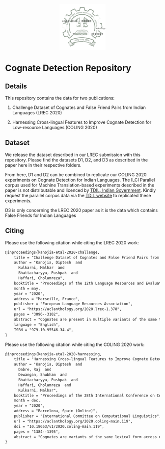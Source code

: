 <p align="center"><img src="cfilt-dark-logo.png" alt="Computation for Indian Language Technology Logo" width="150" height="150"/></p>

# Cognate Detection Repository

## Details

This repository contains the data for two publications:

1. Challenge Dataset of Cognates and False Friend Pairs from Indian Languages (LREC 2020)

2. Harnessing Cross-lingual Features to Improve Cognate Detection for Low-resource Languages (COLING 2020)


## Dataset
We release the dataset described in our LREC submission with this repository. Please find the datasets D1, D2, and D3 as described in the paper here in their respective folders.

From here, D1 and D2 can be combined to replicate our COLING 2020 experiments on Cognate Detection for Indian Languages. The ILCI Parallel corpus used for Machine Translation-based experiments described in the paper is not distributable and licenced by [TDIL, Indian Government](http://www.tdil-dc.in/index.php?lang=en). 
Kindly request the parallel corpus data via the [TDIL website](http://www.tdil-dc.in/index.php?lang=en) to replicated these experiments.

D3 is only concerning the LREC 2020 paper as it is the data which contains False Friends for Indian Languages

## Citing
Please use the following citation while citing the LREC 2020 work:

```latex
@inproceedings{kanojia-etal-2020-challenge,
    title = "Challenge Dataset of Cognates and False Friend Pairs from {I}ndian Languages",
    author = "Kanojia, Diptesh  and
      Kulkarni, Malhar  and
      Bhattacharyya, Pushpak  and
      Haffari, Gholamreza",
    booktitle = "Proceedings of the 12th Language Resources and Evaluation Conference",
    month = may,
    year = "2020",
    address = "Marseille, France",
    publisher = "European Language Resources Association",
    url = "https://aclanthology.org/2020.lrec-1.378",
    pages = "3096--3102",
    abstract = "Cognates are present in multiple variants of the same text across different languages (e.g., {``}hund{''} in German and {``}hound{''} in the English language mean {``}dog{''}). They pose a challenge to various Natural Language Processing (NLP) applications such as Machine Translation, Cross-lingual Sense Disambiguation, Computational Phylogenetics, and Information Retrieval. A possible solution to address this challenge is to identify cognates across language pairs. In this paper, we describe the creation of two cognate datasets for twelve Indian languages namely Sanskrit, Hindi, Assamese, Oriya, Kannada, Gujarati, Tamil, Telugu, Punjabi, Bengali, Marathi, and Malayalam. We digitize the cognate data from an Indian language cognate dictionary and utilize linked Indian language Wordnets to generate cognate sets. Additionally, we use the Wordnet data to create a False Friends{'} dataset for eleven language pairs. We also evaluate the efficacy of our dataset using previously available baseline cognate detection approaches. We also perform a manual evaluation with the help of lexicographers and release the curated gold-standard dataset with this paper.",
    language = "English",
    ISBN = "979-10-95546-34-4",
}
```

Please use the following citation while citing the COLING 2020 work:

```latex
@inproceedings{kanojia-etal-2020-harnessing,
    title = "Harnessing Cross-lingual Features to Improve Cognate Detection for Low-resource Languages",
    author = "Kanojia, Diptesh  and
      Dabre, Raj  and
      Dewangan, Shubham  and
      Bhattacharyya, Pushpak  and
      Haffari, Gholamreza  and
      Kulkarni, Malhar",
    booktitle = "Proceedings of the 28th International Conference on Computational Linguistics",
    month = dec,
    year = "2020",
    address = "Barcelona, Spain (Online)",
    publisher = "International Committee on Computational Linguistics",
    url = "https://aclanthology.org/2020.coling-main.119",
    doi = "10.18653/v1/2020.coling-main.119",
    pages = "1384--1395",
    abstract = "Cognates are variants of the same lexical form across different languages; for example {``}fonema{''} in Spanish and {``}phoneme{''} in English are cognates, both of which mean {``}a unit of sound{''}. The task of automatic detection of cognates among any two languages can help downstream NLP tasks such as Cross-lingual Information Retrieval, Computational Phylogenetics, and Machine Translation. In this paper, we demonstrate the use of cross-lingual word embeddings for detecting cognates among fourteen Indian Languages. Our approach introduces the use of context from a knowledge graph to generate improved feature representations for cognate detection. We, then, evaluate the impact of our cognate detection mechanism on neural machine translation (NMT), as a downstream task. We evaluate our methods to detect cognates on a challenging dataset of twelve Indian languages, namely, Sanskrit, Hindi, Assamese, Oriya, Kannada, Gujarati, Tamil, Telugu, Punjabi, Bengali, Marathi, and Malayalam. Additionally, we create evaluation datasets for two more Indian languages, Konkani and Nepali. We observe an improvement of up to 18{\%} points, in terms of F-score, for cognate detection. Furthermore, we observe that cognates extracted using our method help improve NMT quality by up to 2.76 BLEU. We also release our code, newly constructed datasets and cross-lingual models publicly.",
}
```






